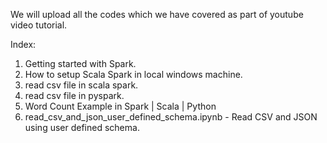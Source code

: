 We will upload all the codes which we have covered as part of youtube video tutorial. 

Index:
1. Getting started with Spark. 
2. How to setup Scala Spark in local windows machine. 
3. read csv file in scala spark. 
4. read csv file in pyspark. 
5. Word Count Example in Spark | Scala | Python
6. read_csv_and_json_user_defined_schema.ipynb - Read CSV and JSON using user defined schema. 

